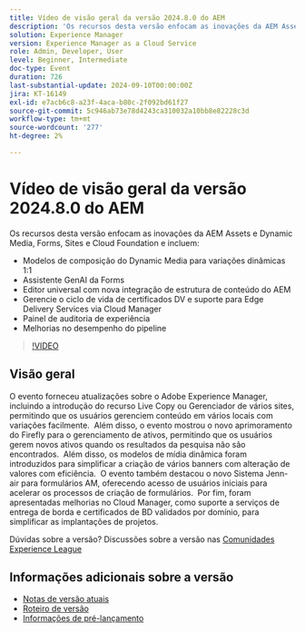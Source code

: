 ```yaml
---
title: Vídeo de visão geral da versão 2024.8.0 do AEM
description: 'Os recursos desta versão enfocam as inovações da AEM Assets e Dynamic Media, Forms, Sites e Cloud Foundation e incluem o seguinte: Modelos de composição de mídia dinâmica para variações dinâmicas 1:1 Editor universal do Forms GenAI Assistant com nova integração de estrutura de conteúdo do AEM​ Gerenciar o ciclo de vida de certificados DV e suporte para Edge Delivery Services por meio de melhorias no painel de auditoria da Cloud Manager Experience no desempenho do pipeline'
solution: Experience Manager
version: Experience Manager as a Cloud Service
role: Admin, Developer, User
level: Beginner, Intermediate
doc-type: Event
duration: 726
last-substantial-update: 2024-09-10T00:00:00Z
jira: KT-16149
exl-id: e7acb6c8-a23f-4aca-b80c-2f092bd61f27
source-git-commit: 5c946ab73e78d4243ca310032a10bb8e82228c3d
workflow-type: tm+mt
source-wordcount: '277'
ht-degree: 2%

---
```


# Vídeo de visão geral da versão 2024.8.0 do AEM

Os recursos desta versão enfocam as inovações da AEM Assets e Dynamic Media, Forms, Sites e Cloud Foundation e incluem:

* Modelos de composição do Dynamic Media para variações dinâmicas 1:1
* Assistente GenAI da Forms
* Editor universal com nova integração de estrutura de conteúdo do AEM&#x200B;
* Gerencie o ciclo de vida de certificados DV e suporte para Edge Delivery Services via Cloud Manager
* Painel de auditoria de experiência
* Melhorias no desempenho do pipeline

>[!VIDEO](https://video.tv.adobe.com/v/3433381/?learn=on)

## Visão geral

O evento forneceu atualizações sobre o Adobe Experience Manager, incluindo a introdução do recurso Live Copy ou Gerenciador de vários sites, permitindo que os usuários gerenciem conteúdo em vários locais com variações facilmente. &#x200B; Além disso, o evento mostrou o novo aprimoramento do Firefly para o gerenciamento de ativos, permitindo que os usuários gerem novos ativos quando os resultados da pesquisa não são encontrados. &#x200B; Além disso, os modelos de mídia dinâmica foram introduzidos para simplificar a criação de vários banners com alteração de valores com eficiência. &#x200B; O evento também destacou o novo Sistema Jenn-air para formulários AM, oferecendo acesso de usuários iniciais para acelerar os processos de criação de formulários. &#x200B; Por fim, foram apresentadas melhorias no Cloud Manager, como suporte a serviços de entrega de borda e certificados de BD validados por domínio, para simplificar as implantações de projetos. &#x200B;

Dúvidas sobre a versão?  Discussões sobre a versão nas [Comunidades Experience League](https://adobe.ly/4egoWgm)

## Informações adicionais sobre a versão

* [Notas de versão atuais](https://experienceleague.adobe.com/docs/experience-manager-cloud-service/content/release-notes/home.html?lang=pt-BR)
* [Roteiro de versão](https://experienceleague.adobe.com/docs/experience-manager-release-information/aem-release-updates/update-releases-roadmap.html?lang=pt-BR)
* [Informações de pré-lançamento](https://experienceleague.adobe.com/docs/experience-manager-cloud-service/content/release-notes/prerelease.html?lang=pt-BR)
